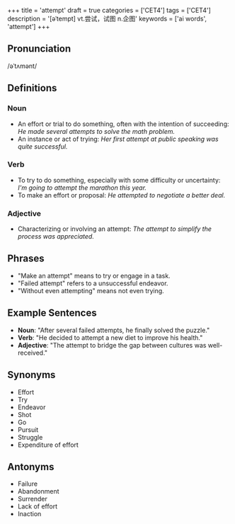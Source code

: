 +++
title = 'attempt'
draft = true
categories = ['CET4']
tags = ['CET4']
description = '[əˈtempt] vt.尝试，试图 n.企图'
keywords = ['ai words', 'attempt']
+++

## Pronunciation
/əˈtʌmənt/

## Definitions
### Noun
- An effort or trial to do something, often with the intention of succeeding: *He made several attempts to solve the math problem.*
- An instance or act of trying: *Her first attempt at public speaking was quite successful.*

### Verb
- To try to do something, especially with some difficulty or uncertainty: *I'm going to attempt the marathon this year.*
- To make an effort or proposal: *He attempted to negotiate a better deal.*

### Adjective
- Characterizing or involving an attempt: *The attempt to simplify the process was appreciated.*

## Phrases
- "Make an attempt" means to try or engage in a task.
- "Failed attempt" refers to a unsuccessful endeavor.
- "Without even attempting" means not even trying.

## Example Sentences
- **Noun**: "After several failed attempts, he finally solved the puzzle."
- **Verb**: "He decided to attempt a new diet to improve his health."
- **Adjective**: "The attempt to bridge the gap between cultures was well-received."

## Synonyms
- Effort
- Try
- Endeavor
- Shot
- Go
- Pursuit
- Struggle
- Expenditure of effort

## Antonyms
- Failure
- Abandonment
- Surrender
- Lack of effort
- Inaction
